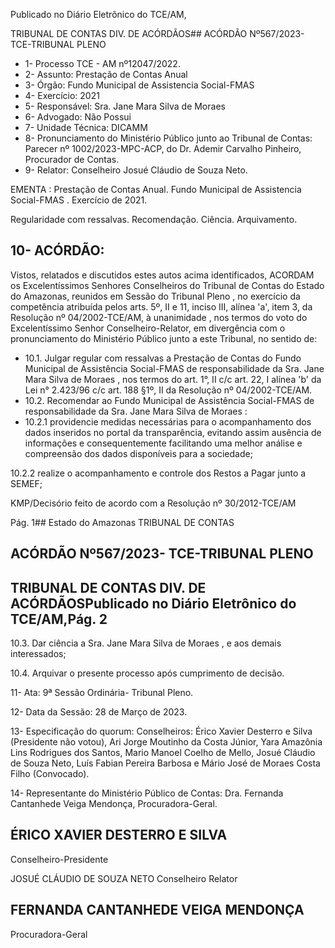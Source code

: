 Publicado  no  Diário  Eletrônico do TCE/AM,

TRIBUNAL DE CONTAS DIV. DE ACÓRDÃOS## ACÓRDÃO Nº567/2023- TCE-TRIBUNAL PLENO

- 1- Processo TCE - AM nº12047/2022.
- 2- Assunto: Prestação de Contas Anual
- 3- Órgão: Fundo Municipal de Assistencia Social-FMAS
- 4- Exercício: 2021
- 5- Responsável: Sra. Jane Mara Silva de Moraes
- 6- Advogado: Não Possui
- 7- Unidade Técnica: DICAMM
- 8- Pronunciamento  do  Ministério  Público  junto  ao  Tribunal  de  Contas: Parecer  nº 1002/2023-MPC-ACP, do Dr. Ademir Carvalho Pinheiro, Procurador de Contas.
- 9- Relator: Conselheiro Josué Cláudio de Souza Neto.

EMENTA : Prestação de Contas Anual. Fundo Municipal de Assistencia Social-FMAS . Exercício de 2021.

Regularidade com ressalvas. Recomendação. Ciência. Arquivamento.

## 10-  ACÓRDÃO:

Vistos, relatados e discutidos estes autos acima identificados, ACORDAM os Excelentíssimos Senhores Conselheiros do Tribunal de Contas do Estado do Amazonas, reunidos em Sessão do Tribunal Pleno , no exercício da competência atribuída pelos arts. 5º, II e 11, inciso III, alínea 'a', item 3, da Resolução  nº 04/2002-TCE/AM, à unanimidade , nos  termos  do  voto  do  Excelentíssimo  Senhor  Conselheiro-Relator, em divergência com o pronunciamento do Ministério Público junto a este Tribunal, no sentido de:

- 10.1. Julgar  regular  com  ressalvas a  Prestação  de  Contas  do Fundo Municipal  de  Assistência  Social-FMAS de  responsabilidade  da Sra. Jane Mara Silva de Moraes ,  nos termos do art. 1°, II c/c art. 22, I alínea 'b' da Lei n° 2.423/96 c/c art. 188 §1º, II da Resolução nº 04/2002-TCE/AM.
- 10.2. Recomendar ao Fundo Municipal de Assistência Social-FMAS de responsabilidade da Sra. Jane Mara Silva de Moraes :
- 10.2.1 providencie  medidas  necessárias  para  o  acompanhamento dos  dados  inseridos  no  portal  da  transparência,  evitando assim ausência de informações e consequentemente facilitando  uma  melhor  análise  e  compreensão  dos  dados disponíveis para a sociedade;

10.2.2 realize  o  acompanhamento  e  controle  dos  Restos  a  Pagar junto a SEMEF;

KMP/Decisório feito de acordo com a Resolução nº 30/2012-TCE/AM

Pág. 1## Estado do Amazonas TRIBUNAL DE CONTAS

## ACÓRDÃO Nº567/2023- TCE-TRIBUNAL PLENO

## TRIBUNAL DE CONTAS DIV. DE ACÓRDÃOSPublicado  no  Diário  Eletrônico do TCE/AM,Pág. 2

10.3. Dar  ciência a Sra. Jane  Mara  Silva  de  Moraes , e  aos  demais interessados;

10.4. Arquivar o presente processo após cumprimento de decisão.

11-  Ata: 9ª Sessão Ordinária- Tribunal Pleno.

12-  Data da Sessão: 28 de Março de 2023.

13-  Especificação do quorum: Conselheiros: Érico Xavier Desterro e Silva (Presidente não votou), Ari Jorge Moutinho da Costa Júnior, Yara Amazônia Lins Rodrigues dos Santos,  Mario  Manoel  Coelho  de  Mello,  Josué  Cláudio  de  Souza  Neto,  Luís  Fabian Pereira Barbosa e Mário José de Moraes Costa Filho (Convocado).

14-  Representante do Ministério Público de Contas: Dra. Fernanda Cantanhede Veiga Mendonça, Procuradora-Geral.

## ÉRICO XAVIER DESTERRO E SILVA

Conselheiro-Presidente

JOSUÉ CLÁUDIO DE SOUZA NETO Conselheiro Relator

## FERNANDA CANTANHEDE VEIGA MENDONÇA

Procuradora-Geral